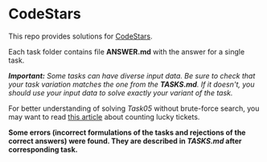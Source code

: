 # CodeStars

This repo provides solutions for [CodeStars](http://contests.techdays.ru/CodeStars/).

Each task folder contains file __ANSWER.md__ with the answer for a single task.

*__Important:__ Some tasks can have diverse input data. Be sure to check that your task variation matches the one from the __TASKS.md__. If it doesn't, you should use your input data to solve exactly your variant of the task.*

For better understanding of solving *Task05* without brute-force search, you may want to read [this article](http://www.ega-math.narod.ru/Quant/Tickets.htm#A2) about counting lucky tickets.

__Some errors (incorrect formulations of the tasks and rejections of the correct answers) were found. They are described in *TASKS.md* after corresponding task.__
